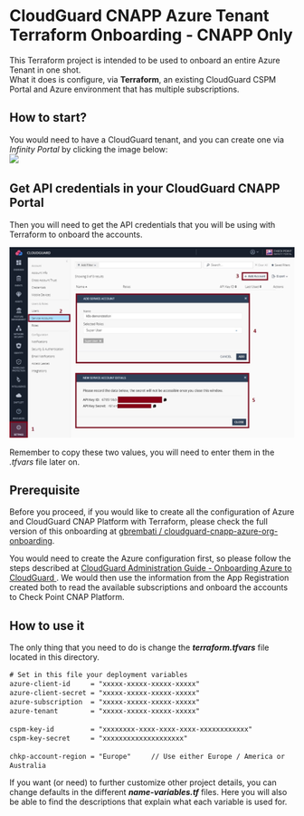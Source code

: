 # CloudGuard CNAPP Azure Tenant Terraform Onboarding - CNAPP Only
This Terraform project is intended to be used to onboard an entire Azure Tenant in one shot.     
What it does is configure, via **Terraform**, an existing CloudGuard CSPM Portal and Azure environment that has multiple subscriptions.      
 
## How to start?
You would need to have a CloudGuard tenant, and you can create one via *Infinity Portal* by clicking the image below:      
[<img src=https://www.checkpoint.com/wp-content/themes/checkpoint-theme-v2/images/checkpoint-logo.png>](https://portal.checkpoint.com/create-account)

## Get API credentials in your CloudGuard CNAPP Portal
Then you will need to get the API credentials that you will be using with Terraform to onboard the accounts.

![Architectural Design](/zimages/create-cpsm-serviceaccount.jpg)

Remember to copy these two values, you will need to enter them in the *.tfvars* file later on.

## Prerequisite
Before you proceed, if you would like to create all the configuration of Azure and CloudGuard CNAP Platform with Terraform, please check the full version of this onboarding at [gbrembati / cloudguard-cnapp-azure-org-onboarding](https://github.com/gbrembati/cloudguard-cnapp-azure-org-onboarding).    

You would need to create the Azure configuration first, so please follow the steps described at [CloudGuard Administration Guide - Onboarding Azure to CloudGuard
](https://sc1.checkpoint.com/documents/CloudGuard_Dome9/Documentation/Getting-Started/Onboarding-Azure.htm?tocpath=Getting%20Started%20with%20CloudGuard%20%7COnboarding%20Cloud%20Environments%20%7COnboarding%20Azure%20Subscriptions%20%7C_____1). We would then use the information from the App Registration created both to read the available subscriptions and onboard the accounts to Check Point CNAP Platform.    

## How to use it
The only thing that you need to do is change the __*terraform.tfvars*__ file located in this directory.

```hcl
# Set in this file your deployment variables
azure-client-id     = "xxxxx-xxxxx-xxxxx-xxxxx"
azure-client-secret = "xxxxx-xxxxx-xxxxx-xxxxx"
azure-subscription  = "xxxxx-xxxxx-xxxxx-xxxxx"
azure-tenant        = "xxxxx-xxxxx-xxxxx-xxxxx"

cspm-key-id         = "xxxxxxxx-xxxx-xxxx-xxxx-xxxxxxxxxxxx"
cspm-key-secret     = "xxxxxxxxxxxxxxxxxxxx"

chkp-account-region = "Europe"     // Use either Europe / America or Australia
```
If you want (or need) to further customize other project details, you can change defaults in the different __*name-variables.tf*__ files. Here you will also be able to find the descriptions that explain what each variable is used for.
